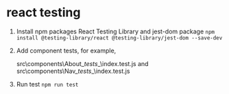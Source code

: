 # react testing

1. Install npm packages React Testing Library and jest-dom package
 `npm install @testing-library/react @testing-library/jest-dom --save-dev`

2. Add component tests, for example, 

    src\components\About\__tests__\index.test.js
    and
    src\components\Nav\__tests__\index.test.js

3. Run test `npm run test`


